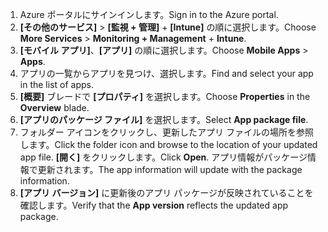 
1. <span data-ttu-id="3a400-101">Azure ポータルにサインインします。</span><span class="sxs-lookup"><span data-stu-id="3a400-101">Sign in to the Azure portal.</span></span>  
2. <span data-ttu-id="3a400-102">**[その他のサービス]** > **[監視 + 管理]** + **[Intune]** の順に選択します。</span><span class="sxs-lookup"><span data-stu-id="3a400-102">Choose **More Services** > **Monitoring + Management** + **Intune**.</span></span>  
3. <span data-ttu-id="3a400-103">**[モバイル アプリ]**、**[アプリ]** の順に選択します。</span><span class="sxs-lookup"><span data-stu-id="3a400-103">Choose **Mobile Apps** > **Apps**.</span></span>
4. <span data-ttu-id="3a400-104">アプリの一覧からアプリを見つけ、選択します。</span><span class="sxs-lookup"><span data-stu-id="3a400-104">Find and select your app in the list of apps.</span></span>
5. <span data-ttu-id="3a400-105">**[概要]** ブレードで **[プロパティ]** を選択します。</span><span class="sxs-lookup"><span data-stu-id="3a400-105">Choose **Properties** in the **Overview** blade.</span></span>
5. <span data-ttu-id="3a400-106">**[アプリのパッケージ ファイル]** を選択します。</span><span class="sxs-lookup"><span data-stu-id="3a400-106">Select **App package file**.</span></span>
6. <span data-ttu-id="3a400-107">フォルダー アイコンをクリックし、更新したアプリ ファイルの場所を参照します。</span><span class="sxs-lookup"><span data-stu-id="3a400-107">Click the folder icon and browse to the location of your updated app file.</span></span> <span data-ttu-id="3a400-108">**[開く]** をクリックします。</span><span class="sxs-lookup"><span data-stu-id="3a400-108">Click **Open**.</span></span> <span data-ttu-id="3a400-109">アプリ情報がパッケージ情報で更新されます。</span><span class="sxs-lookup"><span data-stu-id="3a400-109">The app information will update with the package information.</span></span> 
8. <span data-ttu-id="3a400-110">**[アプリ バージョン]** に更新後のアプリ パッケージが反映されていることを確認します。</span><span class="sxs-lookup"><span data-stu-id="3a400-110">Verify that the **App version** reflects the updated app package.</span></span>